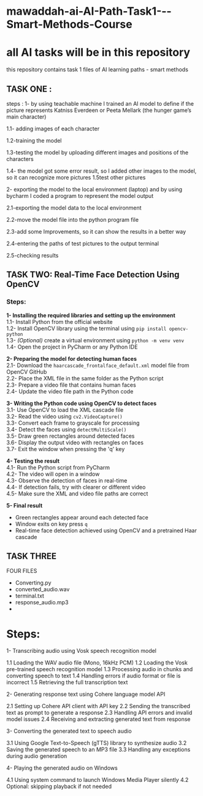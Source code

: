 # mawaddah-ai-AI-Path-Task1---Smart-Methods-Course
# all AI tasks will be in this repository
this repository contains task 1 files of AI learning paths - smart methods

## TASK ONE :
steps :
1- by using teachable machine I trained an AI model to define if the picture represents Katniss Everdeen or Peeta Mellark (the hunger game’s main character) 

  1.1- adding images of each character 

  1.2-training the model
 
  1.3-testing the model by uploading different images and positions of the characters

  1.4- the model got some error result, so I added other images to the model, so it can recognize more pictures 1.5test other pictures 
 

2- exporting the model to the local environment (laptop) and by using bycharm I coded a program to represent the model output 

  2.1-exporting the model data to the local environment 

  2.2-move the model file into the python program file 

  2.3-add some Improvements, so it can show the results in a better way 

  2.4-entering the paths of test pictures to the output terminal 

  2.5-checking results


## TASK TWO: Real-Time Face Detection Using OpenCV

### Steps:

**1- Installing the required libraries and setting up the environment**  
1.1- Install Python from the official website  
1.2- Install OpenCV library using the terminal using `pip install opencv-python`  
1.3- *(Optional)* create a virtual environment using `python -m venv venv`  
1.4- Open the project in PyCharm or any Python IDE

**2- Preparing the model for detecting human faces**  
2.1- Download the `haarcascade_frontalface_default.xml` model file from OpenCV GitHub  
2.2- Place the XML file in the same folder as the Python script  
2.3- Prepare a video file that contains human faces  
2.4- Update the video file path in the Python code

**3- Writing the Python code using OpenCV to detect faces**  
3.1- Use OpenCV to load the XML cascade file  
3.2- Read the video using `cv2.VideoCapture()`  
3.3- Convert each frame to grayscale for processing  
3.4- Detect the faces using `detectMultiScale()`  
3.5- Draw green rectangles around detected faces  
3.6- Display the output video with rectangles on faces  
3.7- Exit the window when pressing the 'q' key

**4- Testing the result**  
4.1- Run the Python script from PyCharm  
4.2- The video will open in a window  
4.3- Observe the detection of faces in real-time  
4.4- If detection fails, try with clearer or different video  
4.5- Make sure the XML and video file paths are correct

**5- Final result**  
- Green rectangles appear around each detected face  
- Window exits on key press `q`  
- Real-time face detection achieved using OpenCV and a pretrained Haar cascade

## TASK THREE 
FOUR FILES  
- Converting.py
- converted_audio.wav
- terminal.txt
- response_audio.mp3
- 
# Steps:

1- Transcribing audio using Vosk speech recognition model

1.1 Loading the WAV audio file (Mono, 16kHz PCM)
1.2 Loading the Vosk pre-trained speech recognition model
1.3 Processing audio in chunks and converting speech to text
1.4 Handling errors if audio format or file is incorrect
1.5 Retrieving the full transcription text

2- Generating response text using Cohere language model API

2.1 Setting up Cohere API client with API key
2.2 Sending the transcribed text as prompt to generate a response
2.3 Handling API errors and invalid model issues
2.4 Receiving and extracting generated text from response

3- Converting the generated text to speech audio

3.1 Using Google Text-to-Speech (gTTS) library to synthesize audio
3.2 Saving the generated speech to an MP3 file
3.3 Handling any exceptions during audio generation

4- Playing the generated audio on Windows

4.1 Using system command to launch Windows Media Player silently
4.2 Optional: skipping playback if not needed
